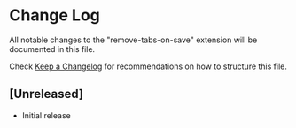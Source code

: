 # Change Log

All notable changes to the "remove-tabs-on-save" extension will be documented in this file.

Check [Keep a Changelog](http://keepachangelog.com/) for recommendations on how to structure this file.

## [Unreleased]

- Initial release